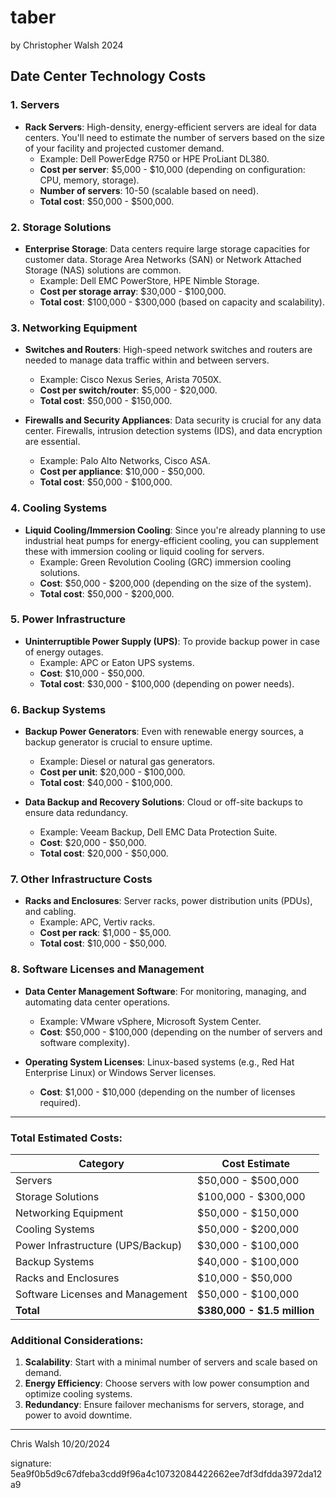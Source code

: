 # taber

by Christopher Walsh 2024

## Date Center Technology Costs

### 1. **Servers**
   - **Rack Servers**: High-density, energy-efficient servers are ideal for data centers. You'll need to estimate the number of servers based on the size of your facility and projected customer demand.
     - Example: Dell PowerEdge R750 or HPE ProLiant DL380.
     - **Cost per server**: $5,000 - $10,000 (depending on configuration: CPU, memory, storage).
     - **Number of servers**: 10-50 (scalable based on need).
     - **Total cost**: $50,000 - $500,000.

### 2. **Storage Solutions**
   - **Enterprise Storage**: Data centers require large storage capacities for customer data. Storage Area Networks (SAN) or Network Attached Storage (NAS) solutions are common.
     - Example: Dell EMC PowerStore, HPE Nimble Storage.
     - **Cost per storage array**: $30,000 - $100,000.
     - **Total cost**: $100,000 - $300,000 (based on capacity and scalability).

### 3. **Networking Equipment**
   - **Switches and Routers**: High-speed network switches and routers are needed to manage data traffic within and between servers.
     - Example: Cisco Nexus Series, Arista 7050X.
     - **Cost per switch/router**: $5,000 - $20,000.
     - **Total cost**: $50,000 - $150,000.

   - **Firewalls and Security Appliances**: Data security is crucial for any data center. Firewalls, intrusion detection systems (IDS), and data encryption are essential.
     - Example: Palo Alto Networks, Cisco ASA.
     - **Cost per appliance**: $10,000 - $50,000.
     - **Total cost**: $50,000 - $100,000.

### 4. **Cooling Systems**
   - **Liquid Cooling/Immersion Cooling**: Since you're already planning to use industrial heat pumps for energy-efficient cooling, you can supplement these with immersion cooling or liquid cooling for servers.
     - Example: Green Revolution Cooling (GRC) immersion cooling solutions.
     - **Cost**: $50,000 - $200,000 (depending on the size of the system).
     - **Total cost**: $50,000 - $200,000.

### 5. **Power Infrastructure**
   - **Uninterruptible Power Supply (UPS)**: To provide backup power in case of energy outages.
     - Example: APC or Eaton UPS systems.
     - **Cost**: $10,000 - $50,000.
     - **Total cost**: $30,000 - $100,000 (depending on power needs).

### 6. **Backup Systems**
   - **Backup Power Generators**: Even with renewable energy sources, a backup generator is crucial to ensure uptime.
     - Example: Diesel or natural gas generators.
     - **Cost per unit**: $20,000 - $100,000.
     - **Total cost**: $40,000 - $100,000.

   - **Data Backup and Recovery Solutions**: Cloud or off-site backups to ensure data redundancy.
     - Example: Veeam Backup, Dell EMC Data Protection Suite.
     - **Cost**: $20,000 - $50,000.
     - **Total cost**: $20,000 - $50,000.

### 7. **Other Infrastructure Costs**
   - **Racks and Enclosures**: Server racks, power distribution units (PDUs), and cabling.
     - Example: APC, Vertiv racks.
     - **Cost per rack**: $1,000 - $5,000.
     - **Total cost**: $10,000 - $50,000.

### 8. **Software Licenses and Management**
   - **Data Center Management Software**: For monitoring, managing, and automating data center operations.
     - Example: VMware vSphere, Microsoft System Center.
     - **Cost**: $50,000 - $100,000 (depending on the number of servers and software complexity).

   - **Operating System Licenses**: Linux-based systems (e.g., Red Hat Enterprise Linux) or Windows Server licenses.
     - **Cost**: $1,000 - $10,000 (depending on the number of licenses required).

---

### **Total Estimated Costs**:
| **Category**                        | **Cost Estimate**           |
|-------------------------------------|-----------------------------|
| Servers                             | $50,000 - $500,000          |
| Storage Solutions                   | $100,000 - $300,000         |
| Networking Equipment                | $50,000 - $150,000          |
| Cooling Systems                     | $50,000 - $200,000          |
| Power Infrastructure (UPS/Backup)   | $30,000 - $100,000          |
| Backup Systems                      | $40,000 - $100,000          |
| Racks and Enclosures                | $10,000 - $50,000           |
| Software Licenses and Management    | $50,000 - $100,000          |
| **Total**                           | **$380,000 - $1.5 million** |

### **Additional Considerations**:
1. **Scalability**: Start with a minimal number of servers and scale based on demand.
2. **Energy Efficiency**: Choose servers with low power consumption and optimize cooling systems.
3. **Redundancy**: Ensure failover mechanisms for servers, storage, and power to avoid downtime.

---

Chris Walsh 10/20/2024

signature: 5ea9f0b5d9c67dfeba3cdd9f96a4c10732084422662ee7df3dfdda3972da12a9
